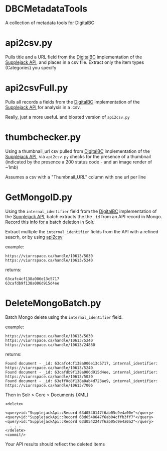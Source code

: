# **DBCMetadataTools**
A collection of metadata tools for DigitalBC

# api2csv.py
Pulls title and a URL field from the [DigitalBC](https://info.digitalbc.ca) implementation of the [Supplejack API](https://github.com/DigitalNZ/supplejack_api), and places in a csv file. Extract only the item types (Categories) you specify


# api2csvFull.py
Pulls all records a fields from the [DigitalBC](https://info.digitalbc.ca) implementation of the [Supplejack API](https://github.com/DigitalNZ/supplejack_api),for analysis in a .csv. 

Really, just a more usefuL and bloated version of `api2csv.py`



# thumbchecker.py
Using a thumbnail_url csv pulled from [DigitalBC](https://info.digitalbc.ca) implementation of the [Supplejack API](https://github.com/DigitalNZ/supplejack_api), via `api2csv.py` checks for the presence of a thumbnail (indicated by the presence a 200 status code - and an image render of ~1mb)

Assumes a csv with a "Thumbnail_URL" column with one url per line



# GetMongoID.py
Using the `internal_identifier` field from the [DigitalBC](https://info.digitalbc.ca) implementation of the [Supplejack API](https://github.com/DigitalNZ/supplejack_api), 
batch extracts the the `_id` from an API record in Mongo. Record this info for a batch deletion in Solr. 

Extract multiple the `internal_identifier` fields from the API with a refined seacrh, or by using [api2csv](https://github.com/Digital-BC/api2csvFull)

example: 

```
https://viurrspace.ca/handle/10613/5030
https://viurrspace.ca/handle/10613/5240
```

returns: 
```
63cafc4cf138a006e13c5717
63cafdb9f138a006d915d4ee
```




# DeleteMongoBatch.py
Batch Mongo delete using the `internal_identifier` field.



example: 

```
https://viurrspace.ca/handle/10613/5030
https://viurrspace.ca/handle/10613/5240
https://viurrspace.ca/handle/10613/24880
```


returns:
```
Found document - _id: 63cafc4cf138a006e13c5717, internal_identifier: https://viurrspace.ca/handle/10613/5240
Found document - _id: 63cafdb9f138a006d915d4ee, internal_identifier: https://viurrspace.ca/handle/10613/5030
Found document - _id: 63eff0c8f138a0ab4d723ae9, internal_identifier: https://viurrspace.ca/handle/10613/7006
```

Then in Solr > Core > Documents (XML)
```
<delete>

<query>id:"SupplejackApi::Record 63d0540147f6ab05c9e4a00e"</query>
<query>id:"SupplejackApi::Record 63d0540647f6ab04cffb3ff7"</query>
<query>id:"SupplejackApi::Record 63d0542247f6ab05c9e4a0a2"</query>
  . . . 
</delete>
<commit/>
```
 
 Your API results should reflect the deleted items
